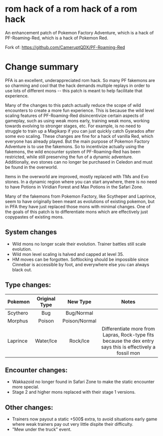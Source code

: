 # rom hack of a rom hack of a rom hack
An enhancement patch of Pokemon Factory Adventure, which is a hack of PF-Roaming-Red, which is a hack of Pokemon Red.

Fork of: https://github.com/CameruptQDX/PF-Roaming-Red

# Change summary

PFA is an excellent, underappreciated rom hack. So many PF fakemons are so charming and cool that the hack demands multiple replays in order to use lots of different mons -- this patch is meant to help facilitate that experience.

Many of the changes to this patch actually reduce the scope of wild encounters to create a more fun experience. This is because the wild level scaling features of PF-Roaming-Red disincentivize certain aspects of gameplay, such as using weak mons early, training weak mons, working towards evolving to stronger stages, etc. For example, is no need to struggle to train up a Magikarp if you can just quickly catch Gyarados after some evo scaling. These changes are fine for a hack of vanilla Red, which everyone has already played. But the main purpose of Pokemon Factory Adventure is to use the fakemons. So to incentivize actually using the fakemons, the wild encounter system of PF-Roaming-Red has been restricted, while still preserving the fun of a dynamic adventure. Additionally, evo stones can no longer be purchased in Celedon and must be found in the overworld.

Items in the overworld are improved, mostly replaced with TMs and Evo stones. In a dynamic region where you can start anywhere, there is no need to have Potions in Viridian Forest and Max Potions in the Safari Zone.

Many of the fakemons from Pokemon Factory, like Scytheper and Laprince, seem to have originally been meant as evolutions of existing pokemon, but in PFA they have just replaced those mons with minimal changes. One of the goals of this patch is to differentiate mons which are effectively just copypastes of existing mons.

## System changes

- Wild mons no longer scale their evolution. Trainer battles still scale evolution.
- Wild mon level scaling is halved and capped at level 35.
- HM moves can be forgotten. Softlocking should be impossible since Cinnebar is accessible by foot, and everywhere else you can always black out.

## Type changes:

| Pokemon   | Original Type |  New Type | Notes |
|----------|:-------------:|:------:|:------:|
| Scythero | Bug | Bug/Normal |  |
| Morphus |  Poison |  Poison/Normal |  |
| Laprince | Water/Ice | Rock/Ice | Differentiate more from Lapras, Rock-type fits because the dex entry says this is effectively a fossil mon |

## Encounter changes:

- Wakkazoid no longer found in Safari Zone to make the static encounter more special.
- Stage 2 and higher mons replaced with their stage 1 versions.

## Other changes:

- Trainers now payout a static +500$ extra, to avoid situations early game where weak trainers pay out very little dispite their difficulty.
- "Mew under the truck" event.
